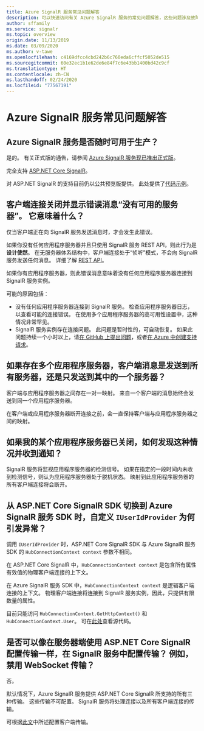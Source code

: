 ```yaml
---
title: Azure SignalR 服务常见问题解答
description: 可以快速访问有关 Azure SignalR 服务的常见问题解答，这些问题涉及故障排除和典型使用方案。
author: sffamily
ms.service: signalr
ms.topic: overview
origin.date: 11/13/2019
ms.date: 03/09/2020
ms.author: v-tawe
ms.openlocfilehash: c4169dfcc4cbd242b6c760eda6cffcf5052de515
ms.sourcegitcommit: 60e32ec1b1e62de6e84f7c6e43bb1400bd42c9cf
ms.translationtype: HT
ms.contentlocale: zh-CN
ms.lasthandoff: 02/24/2020
ms.locfileid: "77567191"
---
```

# <a name="azure-signalr-service-faq"></a>Azure SignalR 服务常见问题解答

## <a name="is-azure-signalr-service-ready-for-production-use"></a>Azure SignalR 服务是否随时可用于生产？

是的。
有关正式版的通告，请参阅 [Azure SignalR 服务现已推出正式版](https://azure.microsoft.com/blog/azure-signalr-service-now-generally-available/)。 

完全支持 [ASP.NET Core SignalR](https://docs.microsoft.com/aspnet/core/signalr/introduction)。

对 ASP.NET SignalR 的支持目前仍以公共预览版提供。  此处提供了[代码示例](https://github.com/aspnet/AzureSignalR-samples/tree/master/aspnet-samples/ChatRoom)。

## <a name="the-client-connection-closes-with-the-error-message-no-server-available-what-does-it-mean"></a>客户端连接关闭并显示错误消息“没有可用的服务器”。 它意味着什么？

仅当客户端正在向 SignalR 服务发送消息时，才会发生此错误。

如果你没有任何应用程序服务器并且只使用 SignalR 服务 REST API，则此行为是**设计使然**。
在无服务器体系结构中，客户端连接处于“侦听”模式，不会向 SignalR 服务发送任何消息。 
详细了解 [REST API](./signalr-quickstart-rest-api.md)。

如果你有应用程序服务器，则此错误消息意味着没有任何应用程序服务器连接到 SignalR 服务实例。

可能的原因包括：
- 没有任何应用程序服务器连接到 SignalR 服务。 检查应用程序服务器日志，以查看可能的连接错误。 在使用多个应用程序服务器的高可用性设置中，这种情况非常罕见。
- SignalR 服务实例存在连接问题。 此问题是暂时性的，可自动恢复。
如果此问题持续一个小时以上，请[在 GitHub 上提出问题](https://github.com/Azure/azure-signalr/issues/new)，或者[在 Azure 中创建支持请求](https://support.azure.cn/support/support-azure/)。

## <a name="when-there-are-multiple-application-servers-are-client-messages-sent-to-all-servers-or-just-one-of-them"></a>如果存在多个应用程序服务器，客户端消息是发送到所有服务器，还是只发送到其中的一个服务器？

客户端与应用程序服务器之间存在一对一映射。 来自一个客户端的消息始终会发送到同一个应用程序服务器。

在客户端或应用程序服务器断开连接之前，会一直保持客户端与应用程序服务器之间的映射。

## <a name="if-one-of-my-application-servers-is-down-how-can-i-find-it-and-get-notified"></a>如果我的某个应用程序服务器已关闭，如何发现这种情况并收到通知？

SignalR 服务将监视应用程序服务器的检测信号。
如果在指定的一段时间内未收到检测信号，则认为应用程序服务器处于脱机状态。 映射到此应用程序服务器的所有客户端连接将会断开。

## <a name="why-does-my-custom-iuseridprovider-throw-exception-when-switching-from-aspnet-core-signalr--sdk-to-azure-signalr-service-sdk"></a>从 ASP.NET Core SignalR SDK 切换到 Azure SignalR 服务 SDK 时，自定义 `IUserIdProvider` 为何引发异常？

调用 `IUserIdProvider` 时，ASP.NET Core SignalR SDK 与 Azure SignalR 服务 SDK 的 `HubConnectionContext context` 参数不相同。

在 ASP.NET Core SignalR 中，`HubConnectionContext context` 是包含所有属性有效值的物理客户端连接的上下文。

在 Azure SignalR 服务 SDK 中，`HubConnectionContext context` 是逻辑客户端连接的上下文。 物理客户端连接将连接到 SignalR 服务实例，因此，只提供有限数量的属性。

目前只能访问 `HubConnectionContext.GetHttpContext()` 和 `HubConnectionContext.User`。
可在[此处](https://github.com/Azure/azure-signalr/blob/dev/src/Microsoft.Azure.SignalR/HubHost/ServiceHubConnectionContext.cs)查看源代码。

## <a name="can-i-configure-the-transports-available-in-signalr-service-as-configuring-it-on-server-side-with-aspnet-core-signalr-for-example-disable-websocket-transport"></a>是否可以像在服务器端使用 ASP.NET Core SignalR 配置传输一样，在 SignalR 服务中配置传输？ 例如，禁用 WebSocket 传输？

否。

默认情况下，Azure SignalR 服务提供 ASP.NET Core SignalR 所支持的所有三种传输。 这些传输不可配置。 SignalR 服务将处理连接以及所有客户端连接的传输。

可根据[此文](https://docs.microsoft.com/aspnet/core/signalr/configuration?view=aspnetcore-2.1&tabs=dotnet#configure-allowed-transports-2)中所述配置客户端传输。
